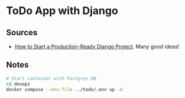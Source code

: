 # ToDo App with Django

## Sources

- [How to Start a Production-Ready Django Project](https://simpleisbetterthancomplex.com/tutorial/2021/06/27/how-to-start-a-production-ready-django-project.html). Many good ideas!



## Notes



```bash
# Start container with Postgres DB
cd devops
docker compose --env-file ../todo/.env up -d
```